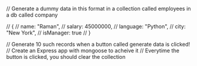 
// Generate a dummy data in this format in a collection called employees in a db called company

// {
//     name: "Raman",
//     salary: 45000000,
//     language: "Python",
//     city: "New York",
//     isManager: true
// }

// Generate 10 such records when a button called generate data is clicked!
// Create an Express app with mongoose to acheive it
// Everytime the button is clicked, you should clear the collection 
